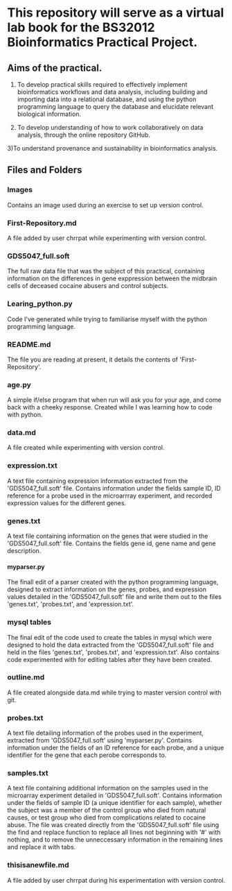 # This repository will serve as a virtual lab book for the BS32012 Bioinformatics Practical Project. 

## Aims of the practical. 
1) To develop practical skills required to effectively implement bioinformatics workflows
and data analysis, including building and importing data into a relational database, and
using the python programming language to query the database and elucidate relevant 
biological information. 

2) To develop understanding of how to work collaboratively on data analysis, through the
online repository GitHub. 

3)To understand provenance and sustainability in bioinformatics analysis.

## Files and Folders

### Images 
Contains an image used during an exercise to set up version control.

### First-Repository.md
A file added by user chrrpat while experimenting with version control. 

### GDS5047_full.soft
The full raw data file that was the subject of this practical, containing information on the differences in gene exppression between the midbrain cells of deceased cocaine abusers and control subjects.

### Learing_python.py
Code I've generated while trying to familiarise myself wiith the python programming language.

### README.md
The file you are reading at present, it details the contents of 'First-Repository'.

### age.py
A simple if/else program that when run will ask you for your age, and come back with a 
cheeky response. Created while I was learning how to code with python. 

### data.md
A file created while experimenting with version control. 

### expression.txt
A text file containing expression information extracted from the 'GDS5047_full.soft' file. 
Contains information under the fields sample ID, ID reference for a probe used in the
microarrray experiment, and recorded expression values for the different genes. 

### genes.txt
A text file containing information on the genes that were studied in the 'GDS5047_full.soft'
file. Contains the fields gene id, gene name and gene description. 

#### myparser.py
The finall edit of a parser created with the python programming language, designed to extract information
on the genes, probes, and expression values detailed in the 'GDS5047_full.soft' file and 
write them out to the files 'genes.txt', 'probes.txt', and 'expression.txt'. 

### mysql tables
The final edit of the code used to create the tables in mysql which were designed to 
hold the data extracted from the 'GDS5047_full.soft' file and held in the files 'genes.txt', 'probes.txt', and 'expression.txt'. Also contains code experimented with for editing tables after they have
been created.

### outline.md
A file created  alongside data.md while trying to master version control with git. 

### probes.txt
A text file detailing information of the probes used in the experiment, extracted from
'GDS5047_full.soft' using 'myparser.py'. Contains information under the fields of an 
ID reference for each probe, and a unique identifier for the gene that each perobe
corresponds to. 

### samples.txt
A text file containing additional information on the samples used in the microarray
experiment detailed in 'GDS5047_full.soft'. Contains information under the fields of 
sample ID (a unique identifier for each sample), whether the subject was a member of the
control group who died from natural causes, or test group who died from complications
related to cocaine abuse. The file was created directly from the 'GDS5047_full.soft' file 
using the find and replace function to replace all lines not beginning with '#' with nothing,
and to remove the unneccessary information in the remaining lines and replace it with tabs.

### thisisanewfile.md
A file added by user chrrpat during his experimentation with version control.

